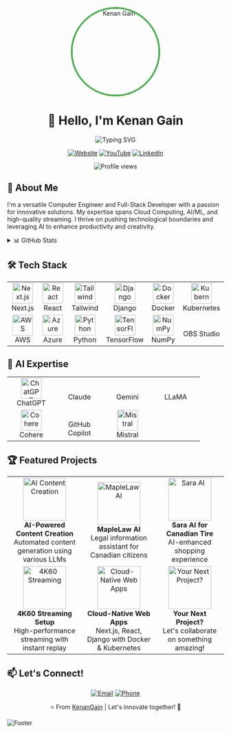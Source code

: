 <div align="center">
  <img src="https://github.com/KenanGain/KenanGain/blob/main/Screenshot_20230128-144804490-01.jpeg" alt="Kenan Gain" width="200" height="200" style="border-radius:50%; object-fit: cover; border: 4px solid #4CAF50;">
</div>

<h1 align="center">👋 Hello, I'm Kenan Gain</h1>

<p align="center">
  <img src="https://readme-typing-svg.herokuapp.com?font=Fira+Code&pause=1000&color=2196F3&center=true&vCenter=true&width=435&lines=Computer+Engineer;Full-Stack+Developer;AI+Enthusiast" alt="Typing SVG" />
</p>

<p align="center">
  <a href="https://www.kenangain.com/"><img src="https://img.shields.io/badge/Website-kenangain.com-1abc9c?style=for-the-badge&logo=google-chrome" alt="Website"></a>
  <a href="https://www.youtube.com/@KnightGamer87"><img src="https://img.shields.io/badge/YouTube-KnightGamer87-ff0000?style=for-the-badge&logo=youtube" alt="YouTube"></a>
  <a href="https://www.linkedin.com/in/kenan-gain-33048518a/"><img src="https://img.shields.io/badge/LinkedIn-Kenan%20Gain-0077b5?style=for-the-badge&logo=linkedin" alt="LinkedIn"></a>
</p>

<p align="center">
  <img src="https://komarev.com/ghpvc/?username=KenanGain&color=blueviolet&style=flat-square&label=Profile+Views" alt="Profile views">
</p>

## 🚀 About Me

I'm a versatile Computer Engineer and Full-Stack Developer with a passion for innovative solutions. My expertise spans Cloud Computing, AI/ML, and high-quality streaming. I thrive on pushing technological boundaries and leveraging AI to enhance productivity and creativity.

<details>
<summary>📊 GitHub Stats</summary>
<p align="center">
  <img src="https://github-readme-stats.vercel.app/api?username=KenanGain&show_icons=true&theme=radical" alt="Kenan's GitHub stats">
  <img src="https://github-readme-streak-stats.herokuapp.com/?user=KenanGain&theme=radical" alt="Kenan's GitHub streak">
</p>
</details>

## 🛠️ Tech Stack

<table align="center">
  <tr>
    <td align="center" width="96">
      <img src="https://cdn.worldvectorlogo.com/logos/next-js.svg" width="48" height="48" alt="Next.js" />
      <br>Next.js
    </td>
    <td align="center" width="96">
      <img src="https://cdn.worldvectorlogo.com/logos/react-2.svg" width="48" height="48" alt="React" />
      <br>React
    </td>
    <td align="center" width="96">
      <img src="https://cdn.worldvectorlogo.com/logos/tailwind-css-2.svg" width="48" height="48" alt="Tailwind" />
      <br>Tailwind
    </td>
    <td align="center" width="96">
      <img src="https://cdn.worldvectorlogo.com/logos/django.svg" width="48" height="48" alt="Django" />
      <br>Django
    </td>
    <td align="center" width="96">
      <img src="https://cdn.worldvectorlogo.com/logos/docker.svg" width="48" height="48" alt="Docker" />
      <br>Docker
    </td>
    <td align="center" width="96">
      <img src="https://cdn.worldvectorlogo.com/logos/kubernetes.svg" width="48" height="48" alt="Kubernetes" />
      <br>Kubernetes
    </td>
  </tr>
  <tr>
    <td align="center" width="96">
      <img src="https://cdn.worldvectorlogo.com/logos/aws-2.svg" width="48" height="48" alt="AWS" />
      <br>AWS
    </td>
    <td align="center" width="96">
      <img src="https://cdn.worldvectorlogo.com/logos/azure-1.svg" width="48" height="48" alt="Azure" />
      <br>Azure
    </td>
    <td align="center" width="96">
      <img src="https://cdn.worldvectorlogo.com/logos/python-5.svg" width="48" height="48" alt="Python" />
      <br>Python
    </td>
    <td align="center" width="96">
      <img src="https://cdn.worldvectorlogo.com/logos/tensorflow-2.svg" width="48" height="48" alt="TensorFlow" />
      <br>TensorFlow
    </td>
    <td align="center" width="96">
      <img src="https://cdn.worldvectorlogo.com/logos/numpy-1.svg" width="48" height="48" alt="NumPy" />
      <br>NumPy
    </td>
    <td align="center" width="96">
      <!-- Paste your OBS Studio SVG code here -->
      <br>OBS Studio
    </td>
  </tr>
</table>

## 🧠 AI Expertise

<table align="center">
  <tr>
    <td align="center" width="96">
      <img src="https://cdn.worldvectorlogo.com/logos/openai-2.svg" width="48" height="48" alt="ChatGPT" />
      <br>ChatGPT
    </td>
    <td align="center" width="96">
      <!-- Paste your Claude SVG code here -->
      <br>Claude
    </td>
    <td align="center" width="96">
      <!-- Paste your Google Gemini SVG code here -->
      <br>Gemini
    </td>
    <td align="center" width="96">
      <!-- Paste your Meta LLaMA SVG code here -->
      <br>LLaMA
    </td>
  </tr>
  <tr>
    <td align="center" width="96">
      <img src="https://avatars.githubusercontent.com/u/3185130?s=200&v=4" width="48" height="48" alt="Cohere" />
      <br>Cohere
    </td>
    <td align="center" width="96">
      <!-- Paste your GitHub Copilot SVG code here -->
      <br>GitHub Copilot
    </td>
    <td align="center" width="96">
      <img src="https://avatars.githubusercontent.com/u/99472900?s=200&v=4" width="48" height="48" alt="Mistral" />
      <br>Mistral
    </td>
  </tr>
</table>

## 🏆 Featured Projects

<table align="center">
  <tr>
    <td align="center">
      <img src="https://via.placeholder.com/150" width="100" height="100" alt="AI Content Creation"/>
      <br>
      <strong>AI-Powered Content Creation</strong>
      <br>
      Automated content generation using various LLMs
    </td>
    <td align="center">
      <img src="https://via.placeholder.com/150" width="100" height="100" alt="MapleLaw AI"/>
      <br>
      <strong>MapleLaw AI</strong>
      <br>
      Legal information assistant for Canadian citizens
    </td>
    <td align="center">
      <img src="https://via.placeholder.com/150" width="100" height="100" alt="Sara AI"/>
      <br>
      <strong>Sara AI for Canadian Tire</strong>
      <br>
      AI-enhanced shopping experience
    </td>
  </tr>
  <tr>
    <td align="center">
      <img src="https://via.placeholder.com/150" width="100" height="100" alt="4K60 Streaming"/>
      <br>
      <strong>4K60 Streaming Setup</strong>
      <br>
      High-performance streaming with instant replay
    </td>
    <td align="center">
      <img src="https://via.placeholder.com/150" width="100" height="100" alt="Cloud-Native Web Apps"/>
      <br>
      <strong>Cloud-Native Web Apps</strong>
      <br>
      Next.js, React, Django with Docker & Kubernetes
    </td>
    <td align="center">
      <img src="https://via.placeholder.com/150" width="100" height="100" alt="Your Next Project?"/>
      <br>
      <strong>Your Next Project?</strong>
      <br>
      Let's collaborate on something amazing!
    </td>
  </tr>
</table>

## 📫 Let's Connect!

<p align="center">
  <a href="mailto:kenangain2910@gmail.com"><img src="https://img.shields.io/badge/Email-kenangain2910%40gmail.com-D14836?style=for-the-badge&logo=gmail&logoColor=white" alt="Email"></a>
  <a href="tel:+14374364786"><img src="https://img.shields.io/badge/Phone-%2B1%20(437--436--4786)-25D366?style=for-the-badge&logo=whatsapp&logoColor=white" alt="Phone"></a>
</p>

<div align="center">
  
⭐️ From [KenanGain](https://github.com/KenanGain) | Let's innovate together! 🚀

</div>

![Footer](https://capsule-render.vercel.app/api?type=waving&color=gradient&height=110&section=footer)
